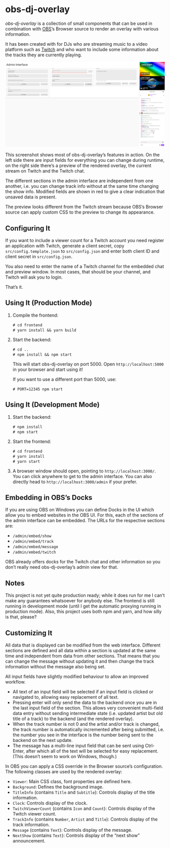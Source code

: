 # obs-dj-overlay

*obs-dj-overlay* is a collection of small components that can
be used in combination with [OBS](https://obsproject.com/)’s
Browser source to render an overlay with various information.

It has been created with for DJs who are streaming music to
a video platform such as [Twitch](https://twitch.tv/) and who
want to include some information about the tracks they are
currently playing.

![Screenshot of the admin interface](images/admin-interface.png)

This screenshot shows most of obs-dj-overlay’s features in
action. On the left side there are input fields for everything
you can change during runtime, on the right side there’s a
preview of the rendered overlay, the current stream on
Twitch and the Twitch chat.

The different sections in the admin interface are independent
from one another, i.e. you can change track info without at
the same time changing the show info. Modified fields are
shown in red to give a clear indication that unsaved data is
present.

The preview looks different from the Twitch stream because
OBS’s Browser source can apply custom CSS to the preview to
change its appearance.

## Configuring It

If you want to include a viewer count for a Twitch account
you need register an application with Twitch, generate a
client secret, copy `src/config.template.json` to `src/config.json`
and enter both client ID and client secret in `src/config.json`.

You also need to enter the name of a Twitch channel for the
embedded chat and preview window. In most cases, that should
be your channel, and Twitch will ask you to login.

That’s it.

## Using It (Production Mode)

1. Compile the frontend:

    ```
   # cd frontend
   # yarn install && yarn build
   ```

1. Start the backend:

   ```
   # cd ..
   # npm install && npm start
   ```

    This will start obs-dj-overlay on port 5000. Open `http://localhost:5000`
    in your browser and start using it!

    If you want to use a different port than 5000, use:

    ```
   # PORT=12345 npm start
   ```

## Using It (Development Mode)

1. Start the backend:

    ```
   # npm install
   # npm start
   ```

1. Start the frontend:

    ```
    # cd frontend
    # yarn install
    # yarn start
    ```

1. A browser window should open, pointing to `http://localhost:3000/`.
You can click anywhere to get to the admin interface. You can also directly
head to `http://localhost:3000/admin` if your prefer.

## Embedding in OBS’s Docks

If you are using OBS on Windows you can define Docks in the UI which allow
you to embed websites in the OBS UI. For this, each of the sections of the
admin interface can be embedded. The URLs for the respective sections are:

* `/admin/embed/show`
* `/admin/embed/track`
* `/admin/embed/message`
* `/admin/embed/twitch`

OBS already offers docks for the Twitch chat and other information so you
don’t really need obs-dj-overlay’s admin view for that.

## Notes

This project is not yet quite production ready; while it does run for me I
can’t make any guarantees whatsoever for anybody else. The frontend is
still running in development mode (until I get the automatic proxying running
in production mode). Also, this project uses both npm and yarn, and how silly
is that, please?

## Customizing It

All data that is displayed can be modified from the web interface.
Different sections are defined and all data within a section is updated
at the same time and independent from data from other sections. That
means that you can change the message without updating it and then
change the track information without the message also being set.

All input fields have slightly modified behaviour to allow an improved
workflow.

* All text of an input field will be selected if an input field is clicked or
navigated to, allowing easy replacement of all text.
* Pressing enter will only send the data to the backend once you are in
the last input field of the section. This allows very convenient multi-field
data entry without sending intermediate state (i.e. updated artist but old
title of a track) to the backend (and the rendered overlay).
* When the track number is not 0 and the artist and/or track is changed,
the track number is automatically incremented after being submitted,
i.e. the number you see in the interface is the number being sent to the
backend on the next update.
* The message has a multi-line input field that can be sent using
Ctrl-Enter, after which all of the text will be selected for easy
replacement. (This doesn’t seem to work on Windows, though.)

In OBS you can apply a CSS override in the Browser source’s
configuration. The following classes are used by the rendered overlay: 

* `Viewer`: Main CSS class, font properties are defined here.
* `Background`: Defines the background image.
* `TitleInfo` (contains `Title` and `Subtitle`): Controls display of
the title information.
* `Clock`: Controls display of the clock.
* `TwitchViewerCount` (contains `Icon` and `Count`): Controls
display of the Twitch viewer count.
* `TrackInfo` (contains `Number`, `Artist` and `Title`): Controls
display of the track information.
* `Message` (contains `Text`): Controls display of the message.
* `NextShow` (contains `Text`): Controls display of the “next
show” announcement.
